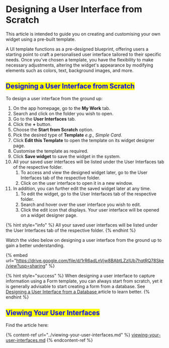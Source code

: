 # Designing a User Interface from Scratch

This article is intended to guide you on creating and customising your own widget using a pre-built template.

A UI template functions as a pre-designed blueprint, offering users a starting point to craft a personalised user interface tailored to their specific needs. Once you've chosen a template, you have the flexibility to make necessary adjustments, altering the widget's appearance by modifying elements such as colors, text, background images, and more.

## <mark style="color:blue;">Designing a User Interface from Scratch</mark>

To design a user interface from the ground up:

1. On the app homepage, go to the **My Work** tab.
2. Search and click on the folder you wish to open.
3. Go to the **User Interfaces** tab.
4. Click the **+** button.
5. Choose the **Start from Scratch** option.
6. Pick the desired type of **Template** _e.g., Simple Card._
7. Click **Edit this Template** to open the template on its widget designer page.
8. Customise the template as required.
9. Click **Save widget** to save the widget in the system.
10. All your saved user interfaces will be listed under the User Interfaces tab of the respective folder.
    1. To access and view the designed widget later, go to the User Interfaces tab of the respective folder.
    2. Click on the user interface to open it in a new window.
11. In addition, you can further edit the saved widget later at any time.
    1. To edit the widget, go to the User Interfaces tab of the respective folder.
    2. Search and hover over the user interface you wish to edit.
    3. Click the edit icon that displays. Your user interface will be opened on a widget designer page.



{% hint style="info" %}
All your saved user interfaces will be listed under the User Interfaces tab of the respective folder.
{% endhint %}

Watch the video below on designing a user interface from the ground up to gain a better understanding.

{% embed url="https://drive.google.com/file/d/1rR6adLnVjw8BAbtLZzIUb7hqtRQ78Ske/view?usp=sharing" %}



{% hint style="success" %}
When designing a user interface to capture information using a Form template, you can always start from scratch, yet it is generally advisable to start creating a form from a database. See [Designing a User Interface from a Database ](designing-a-user-interface-from-a-database.md)article to learn better.
{% endhint %}

## <mark style="color:blue;">Viewing Your User Interfaces</mark>

Find the article here:

{% content-ref url="../viewing-your-user-interfaces.md" %}
[viewing-your-user-interfaces.md](../viewing-your-user-interfaces.md)
{% endcontent-ref %}

